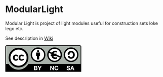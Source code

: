 # ModularLight
Modular Light is project of light modules useful for construction sets loke lego etc.

See description in <A HREF="https://github.com/fulda1/ModularLight/wiki">Wiki</A>

<IMG SRC="https://raw.githubusercontent.com/fulda1/ModularLight/main/images/by-nc-sa.eu.svg">
